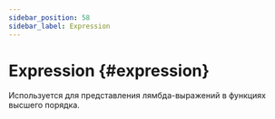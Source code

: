 ```yaml
---
sidebar_position: 58
sidebar_label: Expression
---
```


# Expression {#expression}

Используется для представления лямбда-выражений в функциях высшего порядка.

